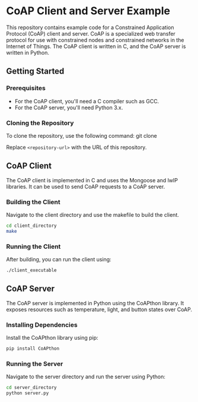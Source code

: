 # CoAP Client and Server Example

This repository contains example code for a Constrained Application Protocol (CoAP) client and server. CoAP is a specialized web transfer protocol for use with constrained nodes and constrained networks in the Internet of Things. The CoAP client is written in C, and the CoAP server is written in Python.

## Getting Started

### Prerequisites

- For the CoAP client, you'll need a C compiler such as GCC.
- For the CoAP server, you'll need Python 3.x.

### Cloning the Repository

To clone the repository, use the following command:
git clone <repository-url>
  
Replace `<repository-url>` with the URL of this repository.

## CoAP Client

The CoAP client is implemented in C and uses the Mongoose and lwIP libraries. It can be used to send CoAP requests to a CoAP server.

### Building the Client

Navigate to the client directory and use the makefile to build the client.

```sh
cd client_directory
make
```
### Running the Client

After building, you can run the client using:

```sh
./client_executable
```
## CoAP Server
The CoAP server is implemented in Python using the CoAPthon library. It exposes resources such as temperature, light, and button states over CoAP.

### Installing Dependencies
Install the CoAPthon library using pip:
```sh
pip install CoAPthon
```
### Running the Server
Navigate to the server directory and run the server using Python:
```sh
cd server_directory
python server.py
```
